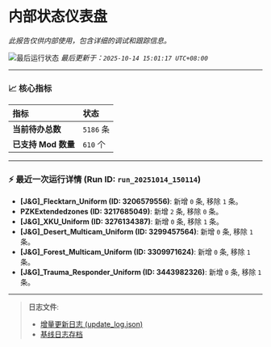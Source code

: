 # 内部状态仪表盘

*此报告仅供内部使用，包含详细的调试和跟踪信息。*

![最后运行状态](https://img.shields.io/badge/Last%20Run-Success-green)
*最后更新于：`2025-10-14 15:01:17 UTC+08:00`*

---

### 📈 **核心指标**

| 指标 | 状态 |
| :--- | :--- |
| **当前待办总数** | ``5186`` 条 |
| **已支持 Mod 数量** | ``610`` 个 |

---

### ⚡ **最近一次运行详情 (Run ID: ``run_20251014_150114``)**

*   **[J&G]_Flecktarn_Uniform (ID: 3206579556)**: 新增 `0` 条, 移除 `1` 条。
*   **PZKExtendedzones (ID: 3217685049)**: 新增 `2` 条, 移除 `0` 条。
*   **[J&G]_XKU_Uniform (ID: 3276134387)**: 新增 `0` 条, 移除 `1` 条。
*   **[J&G]_Desert_Multicam_Uniform (ID: 3299457564)**: 新增 `0` 条, 移除 `1` 条。
*   **[J&G]_Forest_Multicam_Uniform (ID: 3309971624)**: 新增 `0` 条, 移除 `1` 条。
*   **[J&G]_Trauma_Responder_Uniform (ID: 3443982326)**: 新增 `0` 条, 移除 `1` 条。

---

> **日志文件**:
> *   [增量更新日志 (update_log.json)](../data/logs/update_log.json)
> *   [基线日志存档](../data/logs/archive/)
